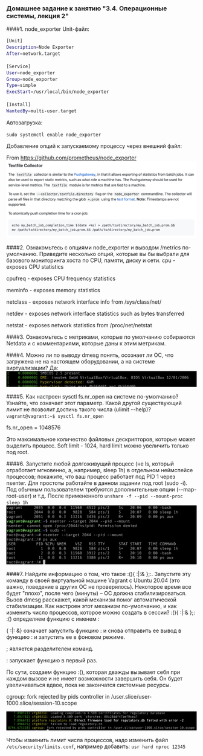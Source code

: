 ### Домашнее задание к занятию "3.4. Операционные системы, лекция 2"

####1. node_exporter
Unit-файл:
```bash
[Unit]
Description=Node Exporter
After=network.target
 
[Service]
User=node_exporter
Group=node_exporter
Type=simple
ExecStart=/usr/local/bin/node_exporter
 
[Install]
WantedBy=multi-user.target
```

Автозагрузка:

`sudo systemctl enable node_exporter`


Добавление опций к запускаемому процессу через внешний файл:

From https://github.com/prometheus/node_exporter
![image info](images/os/task1.png)

####2. Ознакомьтесь с опциями node_exporter и выводом /metrics по-умолчанию. Приведите несколько опций, которые вы бы выбрали для базового мониторинга хоста по CPU, памяти, диску и сети.
cpu - exposes CPU statistics

cpufreq - exposes CPU frequency statistics

meminfo - exposes memory statistics

netclass - exposes network interface info from /sys/class/net/

netdev - exposes network interface statistics such as bytes transferred

netstat - exposes network statistics from /proc/net/netstat 


####3. Ознакомьтесь с метриками, которые по умолчанию собираются Netdata и с комментариями, которые даны к этим метрикам.


####4. Можно ли по выводу dmesg понять, осознает ли ОС, что загружена не на настоящем оборудовании, а на системе виртуализации?
Да:
![image info](images/os/task4.png)


####5. Как настроен sysctl fs.nr_open на системе по-умолчанию? Узнайте, что означает этот параметр. Какой другой существующий лимит не позволит достичь такого числа (ulimit --help)?
`vagrant@vagrant:~$ sysctl fs.nr_open`

fs.nr_open = 1048576

Это максимальное количество файловых дескрипторов, которые может выделить процесс. Soft limit - 1024, hard limit можно увеличить только под root.


####6. Запустите любой долгоживущий процесс (не ls, который отработает мгновенно, а, например, sleep 1h) в отдельном неймспейсе процессов; покажите, что ваш процесс работает под PID 1 через nsenter. Для простоты работайте в данном задании под root (sudo -i). Под обычным пользователем требуются дополнительные опции (--map-root-user) и т.д.
После примененного `unshare -f --pid --mount-proc sleep 1h`
![image info](images/os/task6.png)


####7. Найдите информацию о том, что такое :(){ :|:& };:. Запустите эту команду в своей виртуальной машине Vagrant с Ubuntu 20.04 (это важно, поведение в других ОС не проверялось). Некоторое время все будет "плохо", после чего (минуты) – ОС должна стабилизироваться. Вызов dmesg расскажет, какой механизм помог автоматической стабилизации. Как настроен этот механизм по-умолчанию, и как изменить число процессов, которое можно создать в сессии?
:(){ :|:& };:
:() определяем функцию с именем :

{ :|: &} означает запустить функцию : и снова отправить ее вывод в функцию : и запустить ее в фоновом режиме.

; является разделителем команд.

: запускает функцию в первый раз.

По сути, создаем функцию :(), которая дважды вызывает себя при каждом вызове и не имеет возможности завершить себя. Он будет увеличиваться вдвое, пока не закончатся системные ресурсы.

cgroup: fork rejected by pids controller in /user.slice/user-1000.slice/session-10.scope

![image info](images/os/task7.png)

Чтобы изменить лимит числа процессов, надо изменить файл `/etc/security/limits.conf`, например добавить:
`usr hard nproc 12345`
